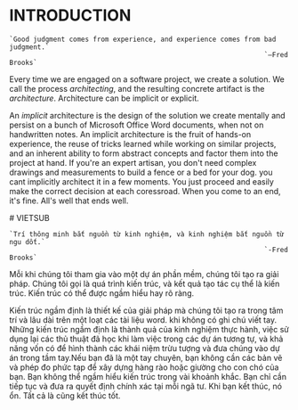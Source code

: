 # INTRODUCTION

    `Good judgment comes from experience, and experience comes from bad judgment.`
                                                                    `—Fred Brooks`

<p>Every time we are engaged on a software project, we create a solution. We call the process <i>architecting</i>, and the resulting concrete artifact is the <i>architecture</i>. Architecture can be implicit or explicit.</p>
<p>
An <i>implicit</i> architecture is the design of the solution we create mentally and persist on a bunch of Microsoft Office Word documents, when not on handwritten notes. An implicit architecture is the fruit of hands-on experience, the reuse of tricks learned while working on similar projects, and an inherent ability to form abstract concepts and factor them into the project at hand. If you're an expert artisan, you don't need complex drawings and measurements to build a fence or a bed for your dog. you cant implicitly architect it in a few moments. You just proceed and easily make the correct decision at each coressroad. When you come to an end, it's fine. All's well that ends well.
</p>
# VIETSUB

    `Trí thông minh bắt nguồn từ kinh nghiệm, và kinh nghiệm bắt nguồn từ ngu dốt.`
                                                                    `-Fred Brooks`

<p>Mỗi khi chúng tôi tham gia vào một dự án phần mềm, chúng tôi tạo ra giải pháp. Chúng tôi gọi là quá trình kiến trúc, và kết quả tạo tác cụ thể là kiến trúc. Kiến trúc có thể được ngầm hiểu hay rõ ràng.</p>
<p>Kiến trúc ngầm định là thiết kế của giải pháp mà chúng tôi tạo ra trong tâm trí và lâu dài trên một loạt các tài liệu word. khi không có ghi chú viết tay. Những kiến trúc ngầm định là thành quả của kinh nghiệm thực hành, việc sử dụng lại các thủ thuật đã học khi làm việc trong các dự án tương tự, và khả năng vốn có để hình thành các khái niệm trừu tượng và đưa chúng vào dự án trong tầm tay.Nếu bạn đã là một tay chuyên, bạn không cần các bản vẽ và phép đo phức tạp để xây dựng hàng rào hoặc giường cho con chó của bạn. Bạn không thể ngầm hiểu kiến trúc trong vài khoảnh khắc. Bạn chỉ cần tiếp tục và đưa ra quyết định chính xác tại mỗi ngã tư. Khi bạn kết thúc, nó ổn. Tất cả là cũng kết thúc tốt.</p>